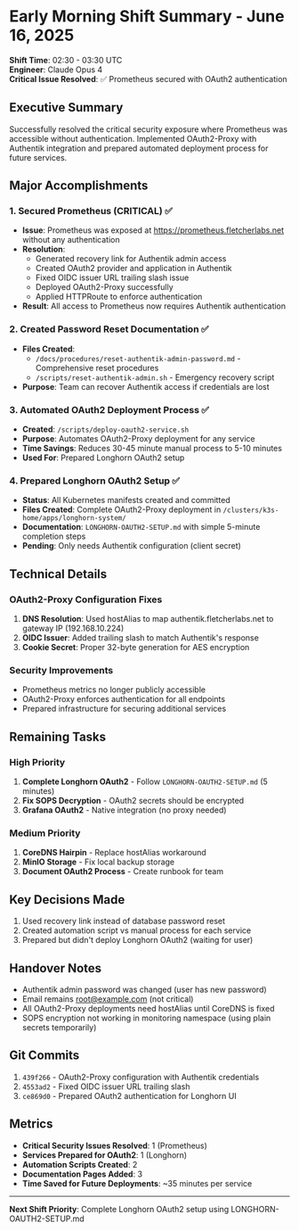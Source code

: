 # Early Morning Shift Summary - June 16, 2025

**Shift Time**: 02:30 - 03:30 UTC  
**Engineer**: Claude Opus 4  
**Critical Issue Resolved**: ✅ Prometheus secured with OAuth2 authentication

## Executive Summary

Successfully resolved the critical security exposure where Prometheus was accessible without authentication. Implemented OAuth2-Proxy with Authentik integration and prepared automated deployment process for future services.

## Major Accomplishments

### 1. Secured Prometheus (CRITICAL) ✅
- **Issue**: Prometheus was exposed at https://prometheus.fletcherlabs.net without any authentication
- **Resolution**: 
  - Generated recovery link for Authentik admin access
  - Created OAuth2 provider and application in Authentik
  - Fixed OIDC issuer URL trailing slash issue
  - Deployed OAuth2-Proxy successfully
  - Applied HTTPRoute to enforce authentication
- **Result**: All access to Prometheus now requires Authentik authentication

### 2. Created Password Reset Documentation ✅
- **Files Created**:
  - `/docs/procedures/reset-authentik-admin-password.md` - Comprehensive reset procedures
  - `/scripts/reset-authentik-admin.sh` - Emergency recovery script
- **Purpose**: Team can recover Authentik access if credentials are lost

### 3. Automated OAuth2 Deployment Process ✅
- **Created**: `/scripts/deploy-oauth2-service.sh`
- **Purpose**: Automates OAuth2-Proxy deployment for any service
- **Time Savings**: Reduces 30-45 minute manual process to 5-10 minutes
- **Used For**: Prepared Longhorn OAuth2 setup

### 4. Prepared Longhorn OAuth2 Setup ✅
- **Status**: All Kubernetes manifests created and committed
- **Files Created**: Complete OAuth2-Proxy deployment in `/clusters/k3s-home/apps/longhorn-system/`
- **Documentation**: `LONGHORN-OAUTH2-SETUP.md` with simple 5-minute completion steps
- **Pending**: Only needs Authentik configuration (client secret)

## Technical Details

### OAuth2-Proxy Configuration Fixes
1. **DNS Resolution**: Used hostAlias to map authentik.fletcherlabs.net to gateway IP (192.168.10.224)
2. **OIDC Issuer**: Added trailing slash to match Authentik's response
3. **Cookie Secret**: Proper 32-byte generation for AES encryption

### Security Improvements
- Prometheus metrics no longer publicly accessible
- OAuth2-Proxy enforces authentication for all endpoints
- Prepared infrastructure for securing additional services

## Remaining Tasks

### High Priority
1. **Complete Longhorn OAuth2** - Follow `LONGHORN-OAUTH2-SETUP.md` (5 minutes)
2. **Fix SOPS Decryption** - OAuth2 secrets should be encrypted
3. **Grafana OAuth2** - Native integration (no proxy needed)

### Medium Priority
1. **CoreDNS Hairpin** - Replace hostAlias workaround
2. **MinIO Storage** - Fix local backup storage
3. **Document OAuth2 Process** - Create runbook for team

## Key Decisions Made
1. Used recovery link instead of database password reset
2. Created automation script vs manual process for each service
3. Prepared but didn't deploy Longhorn OAuth2 (waiting for user)

## Handover Notes
- Authentik admin password was changed (user has new password)
- Email remains root@example.com (not critical)
- All OAuth2-Proxy deployments need hostAlias until CoreDNS is fixed
- SOPS encryption not working in monitoring namespace (using plain secrets temporarily)

## Git Commits
1. `439f266` - OAuth2-Proxy configuration with Authentik credentials
2. `4553ad2` - Fixed OIDC issuer URL trailing slash
3. `ce869d0` - Prepared OAuth2 authentication for Longhorn UI

## Metrics
- **Critical Security Issues Resolved**: 1 (Prometheus)
- **Services Prepared for OAuth2**: 1 (Longhorn)
- **Automation Scripts Created**: 2
- **Documentation Pages Added**: 3
- **Time Saved for Future Deployments**: ~35 minutes per service

---
**Next Shift Priority**: Complete Longhorn OAuth2 setup using LONGHORN-OAUTH2-SETUP.md